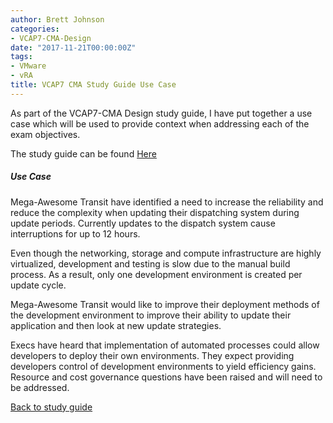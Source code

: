 ```yaml
---
author: Brett Johnson
categories:
- VCAP7-CMA-Design
date: "2017-11-21T00:00:00Z"
tags:
- VMware
- vRA
title: VCAP7 CMA Study Guide Use Case
---
```


As part of the VCAP7-CMA Design study guide, I have put together a use case which will be used to provide context when addressing each of the exam objectives.
                    
The study guide can be found <a class="item" href="/VCAP7-CMA-Design">Here </a>

##### Use Case

Mega-Awesome Transit have identified a need to increase the reliability and reduce the complexity when updating their dispatching system during update periods. Currently updates to the dispatch system cause interruptions for up to 12 hours.
 
Even though the networking, storage and compute infrastructure are highly virtualized, development and testing is slow due to the manual build process. As a result, only one development environment is created per update cycle.
 
Mega-Awesome Transit would like to improve their deployment methods of the development environment to improve their ability to update their application and then look at new update strategies.
 
Execs have heard that implementation of automated processes could allow developers to deploy their own environments. They expect providing developers control of development environments to yield efficiency gains. Resource and cost governance questions have been raised and will need to be addressed.

<a class="item" href="/vcap7-CMA-Design">Back to study guide</a> 